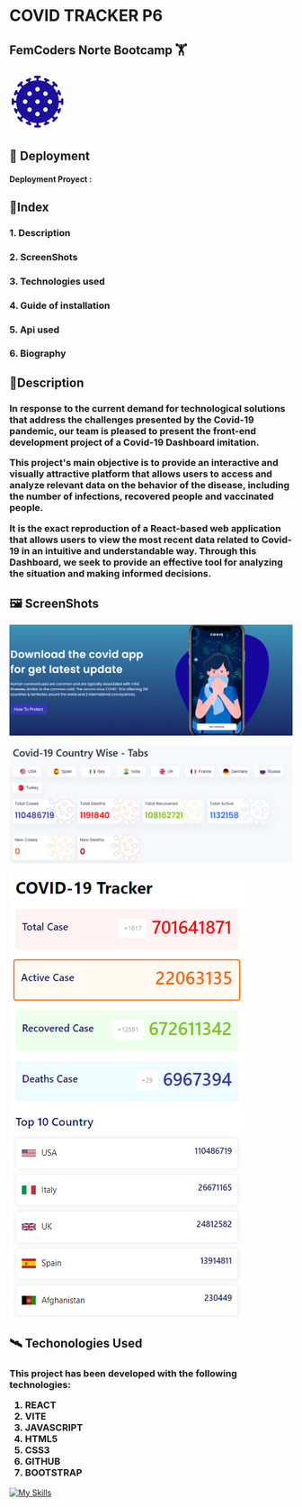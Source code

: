 <h1> COVID TRACKER P6 </h1>
<h2> FemCoders Norte Bootcamp 🏋️  


![Alt text|100](src/assets/img/coronavirus.png)</h2> 


<h2>🚀 Deployment </h2>

<h4> Deployment Proyect :  </h4>

<h2> 📂Index</h2>
<h3>1. Description </h3>
<h3>2. ScreenShots </h3>
<h3>3. Technologies used </h3>
<h3>4. Guide of installation </h3>
<h3>5. Api used
<h3>6. Biography </h3>


<h2>📝Description</h2>


<h3>In response to the current demand for technological solutions that address the challenges presented by the Covid-19 pandemic, our team is pleased to present the front-end development project of a Covid-19 Dashboard imitation.

This project's main objective is to provide an interactive and visually attractive platform that allows users to access and analyze relevant data on the behavior of the disease, including the number of infections, recovered people and vaccinated people.

It is the exact reproduction of a React-based web application that allows users to view the most recent data related to Covid-19 in an intuitive and understandable way. Through this Dashboard, we seek to provide an effective tool for analyzing the situation and making informed decisions.</h3>

<h2>🖼️ ScreenShots</h2>


![Alt text](<Captura de pantalla 2024-01-13 101529.png>)

![Alt text](<Captura de pantalla 2024-01-13 101702.png>)

![Alt text](<Captura de pantalla 2024-01-13 101600.png>)


<h2>🛰️ Techonologies Used</h2>

<h3> This project has been developed with the following technologies:

<ol>
    <li> REACT </li>
    <li>VITE </li>
    <li>JAVASCRIPT </li>
    <li>HTML5 </li>
    <li>CSS3 </li>
    <li>GITHUB </li>
    <li>BOOTSTRAP </li>
</ol>
</h3>

[![My Skills](https://skillicons.dev/icons?i=react,vite,js,html,css,github,bootstrap)](https://skillicons.dev)